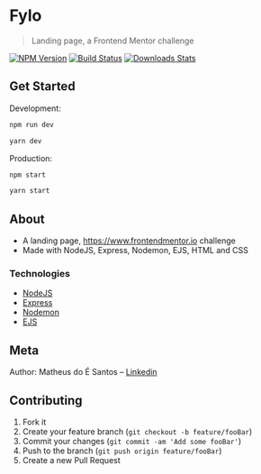 # Fylo

> Landing page, a Frontend Mentor challenge

[![NPM Version][npm-image]][npm-url]
[![Build Status][travis-image]][travis-url]
[![Downloads Stats][npm-downloads]][npm-url]

## Get Started

Development:

```sh
npm run dev

yarn dev
```

Production:

```sh
npm start

yarn start
```

## About

<ul>
    <li>A landing page, <a href="https://www.frontendmentor.io">https://www.frontendmentor.io</a> challenge</li>
    <li>Made with NodeJS, Express, Nodemon, EJS, HTML and CSS</li>
</ul>

### Technologies

<ul>
<li><a href="https://nodejs.org/en/docs/">NodeJS</a></li>
<li><a href="https://expressjs.com/pt-br/">Express</a></li>
<li><a href="https://nodemon.io/">Nodemon</a></li>
<li><a href="https://ejs.co/">EJS</a></li>
</ul>

## Meta

Author: Matheus do É Santos – [Linkedin](https://www.linkedin.com/in/matheusdoe-dev/)

## Contributing

1. Fork it
2. Create your feature branch (`git checkout -b feature/fooBar`)
3. Commit your changes (`git commit -am 'Add some fooBar'`)
4. Push to the branch (`git push origin feature/fooBar`)
5. Create a new Pull Request

<!-- Markdown link & img dfn's -->

[npm-image]: https://img.shields.io/npm/v/datadog-metrics.svg?style=flat-square
[npm-url]: https://npmjs.org/package/datadog-metrics
[npm-downloads]: https://img.shields.io/npm/dm/datadog-metrics.svg?style=flat-square
[travis-image]: https://img.shields.io/travis/dbader/node-datadog-metrics/master.svg?style=flat-square
[travis-url]: https://travis-ci.org/dbader/node-datadog-metrics
